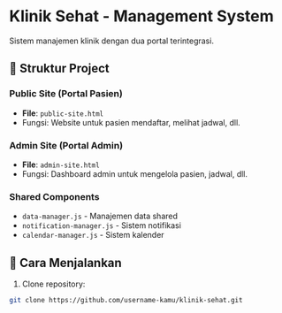 # Klinik Sehat - Management System

Sistem manajemen klinik dengan dua portal terintegrasi.

## 🏥 Struktur Project

### Public Site (Portal Pasien)
- **File**: `public-site.html`
- Fungsi: Website untuk pasien mendaftar, melihat jadwal, dll.

### Admin Site (Portal Admin)  
- **File**: `admin-site.html`
- Fungsi: Dashboard admin untuk mengelola pasien, jadwal, dll.

### Shared Components
- `data-manager.js` - Manajemen data shared
- `notification-manager.js` - Sistem notifikasi
- `calendar-manager.js` - Sistem kalender

## 🚀 Cara Menjalankan

1. Clone repository:
```bash
git clone https://github.com/username-kamu/klinik-sehat.git
